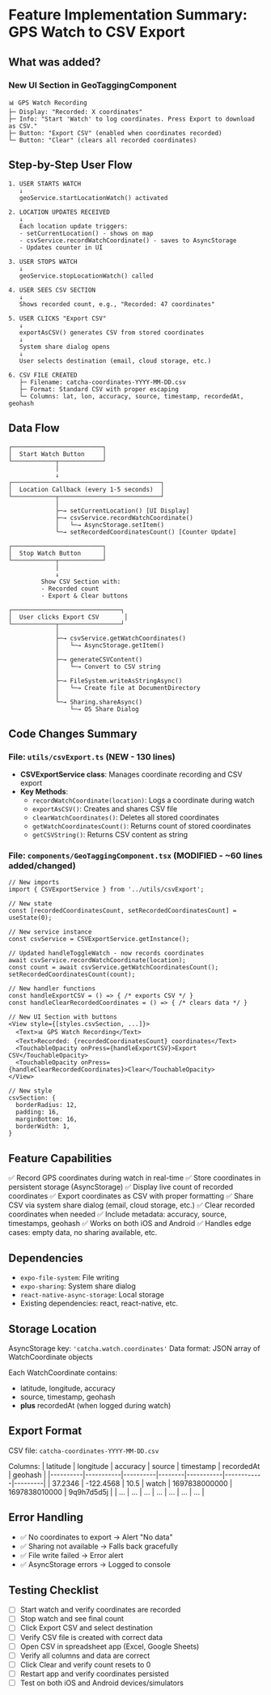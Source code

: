 # Feature Implementation Summary: GPS Watch to CSV Export

## What was added?

### New UI Section in GeoTaggingComponent
```
📊 GPS Watch Recording
├─ Display: "Recorded: X coordinates"
├─ Info: "Start 'Watch' to log coordinates. Press Export to download as CSV."
├─ Button: "Export CSV" (enabled when coordinates recorded)
└─ Button: "Clear" (clears all recorded coordinates)
```

## Step-by-Step User Flow

```
1. USER STARTS WATCH
   ↓
   geoService.startLocationWatch() activated
   
2. LOCATION UPDATES RECEIVED
   ↓
   Each location update triggers:
   - setCurrentLocation() - shows on map
   - csvService.recordWatchCoordinate() - saves to AsyncStorage
   - Updates counter in UI
   
3. USER STOPS WATCH
   ↓
   geoService.stopLocationWatch() called
   
4. USER SEES CSV SECTION
   ↓
   Shows recorded count, e.g., "Recorded: 47 coordinates"
   
5. USER CLICKS "Export CSV"
   ↓
   exportAsCSV() generates CSV from stored coordinates
   ↓
   System share dialog opens
   ↓
   User selects destination (email, cloud storage, etc.)
   
6. CSV FILE CREATED
   ├─ Filename: catcha-coordinates-YYYY-MM-DD.csv
   ├─ Format: Standard CSV with proper escaping
   └─ Columns: lat, lon, accuracy, source, timestamp, recordedAt, geohash
```

## Data Flow

```
┌─────────────────────────┐
│  Start Watch Button     │
└────────────┬────────────┘
             │
             ↓
┌─────────────────────────────────────────┐
│  Location Callback (every 1-5 seconds)  │
└────────────┬────────────────────────────┘
             │
             ├─→ setCurrentLocation() [UI Display]
             ├─→ csvService.recordWatchCoordinate()
             │   └─→ AsyncStorage.setItem()
             └─→ setRecordedCoordinatesCount() [Counter Update]
             
┌─────────────────────────┐
│  Stop Watch Button      │
└────────────┬────────────┘
             │
             ↓
         Show CSV Section with:
         - Recorded count
         - Export & Clear buttons

┌──────────────────────────────┐
│  User clicks Export CSV       │
└────────────┬─────────────────┘
             │
             ├─→ csvService.getWatchCoordinates()
             │   └─→ AsyncStorage.getItem()
             │
             ├─→ generateCSVContent()
             │   └─→ Convert to CSV string
             │
             ├─→ FileSystem.writeAsStringAsync()
             │   └─→ Create file at DocumentDirectory
             │
             └─→ Sharing.shareAsync()
                 └─→ OS Share Dialog
```

## Code Changes Summary

### File: `utils/csvExport.ts` (NEW - 130 lines)
- **CSVExportService class**: Manages coordinate recording and CSV export
- **Key Methods**:
  - `recordWatchCoordinate(location)`: Logs a coordinate during watch
  - `exportAsCSV()`: Creates and shares CSV file
  - `clearWatchCoordinates()`: Deletes all stored coordinates
  - `getWatchCoordinatesCount()`: Returns count of stored coordinates
  - `getCSVString()`: Returns CSV content as string

### File: `components/GeoTaggingComponent.tsx` (MODIFIED - ~60 lines added/changed)
```tsx
// New imports
import { CSVExportService } from '../utils/csvExport';

// New state
const [recordedCoordinatesCount, setRecordedCoordinatesCount] = useState(0);

// New service instance
const csvService = CSVExportService.getInstance();

// Updated handleToggleWatch - now records coordinates
await csvService.recordWatchCoordinate(location);
const count = await csvService.getWatchCoordinatesCount();
setRecordedCoordinatesCount(count);

// New handler functions
const handleExportCSV = () => { /* exports CSV */ }
const handleClearRecordedCoordinates = () => { /* clears data */ }

// New UI Section with buttons
<View style={[styles.csvSection, ...]}>
  <Text>📊 GPS Watch Recording</Text>
  <Text>Recorded: {recordedCoordinatesCount} coordinates</Text>
  <TouchableOpacity onPress={handleExportCSV}>Export CSV</TouchableOpacity>
  <TouchableOpacity onPress={handleClearRecordedCoordinates}>Clear</TouchableOpacity>
</View>

// New style
csvSection: {
  borderRadius: 12,
  padding: 16,
  marginBottom: 16,
  borderWidth: 1,
}
```

## Feature Capabilities

✅ Record GPS coordinates during watch in real-time
✅ Store coordinates in persistent storage (AsyncStorage)
✅ Display live count of recorded coordinates
✅ Export coordinates as CSV with proper formatting
✅ Share CSV via system share dialog (email, cloud storage, etc.)
✅ Clear recorded coordinates when needed
✅ Include metadata: accuracy, source, timestamps, geohash
✅ Works on both iOS and Android
✅ Handles edge cases: empty data, no sharing available, etc.

## Dependencies

- `expo-file-system`: File writing
- `expo-sharing`: System share dialog
- `react-native-async-storage`: Local storage
- Existing dependencies: react, react-native, etc.

## Storage Location

AsyncStorage key: `'catcha.watch.coordinates'`
Data format: JSON array of WatchCoordinate objects

Each WatchCoordinate contains:
- latitude, longitude, accuracy
- source, timestamp, geohash
- **plus** recordedAt (when logged during watch)

## Export Format

CSV file: `catcha-coordinates-YYYY-MM-DD.csv`

Columns:
| latitude | longitude | accuracy | source | timestamp | recordedAt | geohash |
|----------|-----------|----------|--------|-----------|------------|---------|
| 37.2346  | -122.4568 | 10.5     | watch  | 1697838000000 | 1697838010000 | 9q9h7d5d5j |
| ...      | ...       | ...      | ...    | ...       | ...        | ...     |

## Error Handling

- ✅ No coordinates to export → Alert "No data"
- ✅ Sharing not available → Falls back gracefully
- ✅ File write failed → Error alert
- ✅ AsyncStorage errors → Logged to console

## Testing Checklist

- [ ] Start watch and verify coordinates are recorded
- [ ] Stop watch and see final count
- [ ] Click Export CSV and select destination
- [ ] Verify CSV file is created with correct data
- [ ] Open CSV in spreadsheet app (Excel, Google Sheets)
- [ ] Verify all columns and data are correct
- [ ] Click Clear and verify count resets to 0
- [ ] Restart app and verify coordinates persisted
- [ ] Test on both iOS and Android devices/simulators
